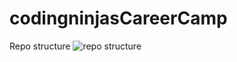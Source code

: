 # codingninjasCareerCamp

Repo structure
![repo structure](https://user-images.githubusercontent.com/63789702/186163940-f641c698-ad5d-4108-879d-db62e2142007.jpeg)
